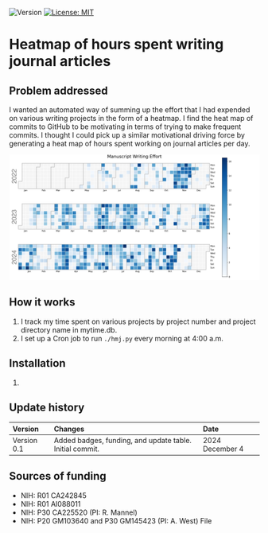 ![Version](https://img.shields.io/static/v1?label=writing-time-spent-heatmap&message=0.1&color=brightcolor)
[![License: MIT](https://img.shields.io/badge/License-MIT-blue.svg)](https://opensource.org/licenses/MIT)

# Heatmap of hours spent writing journal articles

## Problem addressed

I wanted an automated way of summing up the effort that I had expended on various writing projects in the form of a heatmap.
I find the heat map of commits to GitHub to be motivating in terms of trying to make frequent commits.
I thought I could pick up a similar motivational driving force by generating a heat map of hours spent working on journal articles per day.


![hmj.png](./images/hmj.png)



## How it works

1. I track my time spent on various projects by project number and project directory name in mytime.db.
2. I set up a Cron job to run `./hmj.py` every morning at 4:00 a.m.

## Installation

1. 


## Update history

|Version      | Changes                                                                                                                                                                         | Date                 |
|:-----------|:------------------------------------------------------------------------------------------------------------------------------------------|:--------------------|
| Version 0.1 |   Added badges, funding, and update table.  Initial commit.                                                                                                                | 2024 December 4  |

## Sources of funding

- NIH: R01 CA242845
- NIH: R01 AI088011
- NIH: P30 CA225520 (PI: R. Mannel)
- NIH: P20 GM103640 and P30 GM145423 (PI: A. West)
File
